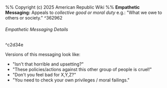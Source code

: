 %%
Copyright (c) 2025 American Republic Wiki
%%
**Empathetic Messaging:** Appeals to *collective good or moral duty* e.g.: "What we owe to others or society." ^362962
###### Empathetic Messaging Details

^c2d34e

Versions of this messaging look like:
- "Isn't that horrible and upsetting?"
- "These policies/actions against this other group of people is cruel!"
- "Don't you feel bad for X,Y,Z?"
- "You need to check your own privileges / moral failings."

